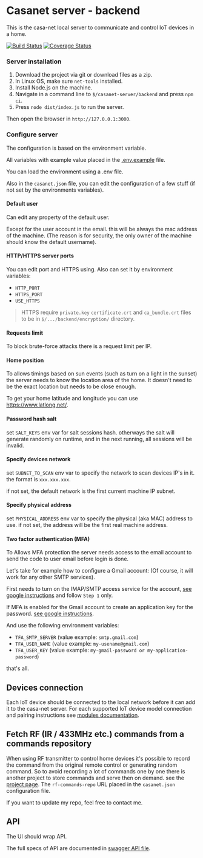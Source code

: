 # Casanet server - backend

This is the casa-net local server to communicate and control IoT devices in a home.

[![Build Status](https://travis-ci.org/casanet/casanet-server.svg?branch=master)](https://travis-ci.org/casanet/casanet-server)
[![Coverage Status](https://coveralls.io/repos/github/casanet/casanet-server/badge.svg?branch=master)](https://coveralls.io/github/casanet/casanet-server?branch=master)

### Server installation

1. Download the project via git or download files as a zip.
1. In Linux OS, make sure `net-tools` installed.
1. Install Node.js on the machine.
1. Navigate in a command line to `$/casanet-server/backend` and press `npm ci`.
1. Press `node dist/index.js` to run the server.

Then open the browser in `http://127.0.0.1:3000`.

### Configure server

The configuration is based on the environment variable.

All variables with example value placed in the [.env.example](./.env.example) file.

You can load the environment using a .env file.

Also in the `casanet.json` file, you can edit the configuration of a few stuff (if not set by the environments variables).

#### Default user

Can edit any property of the default user.

Except for the user account in the email. this will be always the mac address of the machine.
(The reason is for security, the only owner of the machine should know the default username).

#### HTTP/HTTPS server ports

You can edit port and HTTPS using.
Also can set it by environment variables:

- `HTTP_PORT`
- `HTTPS_PORT`
- `USE_HTTPS`

> HTTPS require `private.key` `certificate.crt` and `ca_bundle.crt` files to be in `$/.../backend/encryption/` directory.

#### Requests limit

To block brute-force attacks there is a request limit per IP.

#### Home position

To allows timings based on sun events (such as turn on a light in the sunset) the server needs to know the location area of the home.
It doesn't need to be the exact location but needs to be close enough.

To get your home latitude and longitude you can use https://www.latlong.net/.

#### Password hash salt

set `SALT_KEYS` env var for salt sessions hash. otherways the salt will generate randomly on runtime, and in the next running, all sessions will be invalid.

#### Specify devices network

set `SUBNET_TO_SCAN` env var to specify the network to scan devices IP's in it. the format is `xxx.xxx.xxx`.

if not set, the default network is the first current machine IP subnet.

#### Specify physical address

set `PHYSICAL_ADDRESS` env var to specify the physical (aka MAC) address to use.
if not set, the address will be the first real machine address.

#### Two factor authentication (MFA)

To Allows MFA protection the server needs access to the email account to send the code to user email before login is done.

Let's take for example how to configure a Gmail account: (Of course, it will work for any other SMTP services).

First needs to turn on the IMAP/SMTP access service for the account, [see google instructions](https://support.google.com/mail/answer/7126229) and follow `Step 1` only.

If MFA is enabled for the Gmail account to create an application key for the password. [see google instructions](https://support.google.com/accounts/answer/185833).

And use the following environment variables:

- `TFA_SMTP_SERVER` (value example: `smtp.gmail.com`)
- `TFA_USER_NAME` (value example: `my-usename@gmail.com`)
- `TFA_USER_KEY` (value example: `my-gmail-password or my-application-password`)

that's all.

## Devices connection

Each IoT device should be connected to the local network before it can add it to the casa-net server.
For each supported IoT device model connection and pairing instructions see [modules documentation](./src/modules/README.md).

## Fetch RF (IR / 433MHz etc.) commands from a commands repository

When using RF transmitter to control home devices it's possible to record the command from the original remote control or generating random command.
So to avoid recording a lot of commands one by one there is another project to store commands and serve then on demand. see the [project page](https://github.com/casanet/rf-commands-repo).
The `rf-commands-repo` URL placed in the `casanet.json` configuration file.

If you want to update my repo, feel free to contact me.

## API

The UI should wrap API.

The full specs of API are documented in [swagger API file](./swagger.yaml).

